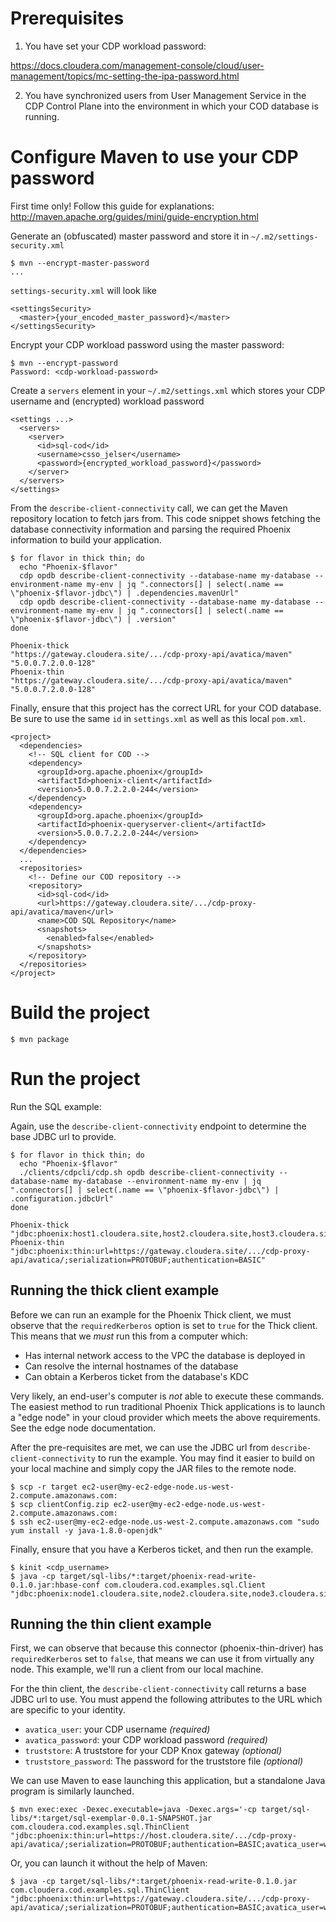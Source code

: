 # Prerequisites

1. You have set your CDP workload password:

https://docs.cloudera.com/management-console/cloud/user-management/topics/mc-setting-the-ipa-password.html

2. You have synchronized users from User Management Service in the CDP Control Plane into the environment
in which your COD database is running.

# Configure Maven to use your CDP password

First time only! Follow this guide for explanations: http://maven.apache.org/guides/mini/guide-encryption.html

Generate an (obfuscated) master password and store it in `~/.m2/settings-security.xml`
```
$ mvn --encrypt-master-password
...
```

`settings-security.xml` will look like
```
<settingsSecurity>
  <master>{your_encoded_master_password}</master>
</settingsSecurity>
```

Encrypt your CDP workload password using the master password:
```
$ mvn --encrypt-password
Password: <cdp-workload-password>
```

Create a `servers` element in your `~/.m2/settings.xml` which stores your CDP username and (encrypted) workload password
```
<settings ...>
  <servers>
    <server>
      <id>sql-cod</id>
      <username>csso_jelser</username>
      <password>{encrypted_workload_password}</password>
    </server>
  </servers>
</settings>
```

From the `describe-client-connectivity` call, we can get the Maven repository location to fetch jars from. This code snippet
shows fetching the database connectivity information and parsing the required Phoenix information to build your
application.
```
$ for flavor in thick thin; do
  echo "Phoenix-$flavor"
  cdp opdb describe-client-connectivity --database-name my-database --environment-name my-env | jq ".connectors[] | select(.name == \"phoenix-$flavor-jdbc\") | .dependencies.mavenUrl"
  cdp opdb describe-client-connectivity --database-name my-database --environment-name my-env | jq ".connectors[] | select(.name == \"phoenix-$flavor-jdbc\") | .version"
done
```

```
Phoenix-thick
"https://gateway.cloudera.site/.../cdp-proxy-api/avatica/maven"
"5.0.0.7.2.0.0-128"
Phoenix-thin
"https://gateway.cloudera.site/.../cdp-proxy-api/avatica/maven"
"5.0.0.7.2.0.0-128"
```

Finally, ensure that this project has the correct URL for your COD database. Be sure to use the same `id` in
`settings.xml` as well as this local `pom.xml`.
```
<project>
  <dependencies>
    <!-- SQL client for COD -->
    <dependency>
      <groupId>org.apache.phoenix</groupId>
      <artifactId>phoenix-client</artifactId>
      <version>5.0.0.7.2.2.0-244</version>
    </dependency>
    <dependency>
      <groupId>org.apache.phoenix</groupId>
      <artifactId>phoenix-queryserver-client</artifactId>
      <version>5.0.0.7.2.2.0-244</version>
    </dependency>
  </dependencies>
  ...
  <repositories>
    <!-- Define our COD repository -->
    <repository>
      <id>sql-cod</id>
      <url>https://gateway.cloudera.site/.../cdp-proxy-api/avatica/maven</url>
      <name>COD SQL Repository</name>
      <snapshots>
        <enabled>false</enabled>
      </snapshots>
    </repository>
  </repositories>
</project>
```

# Build the project

```
$ mvn package
```

# Run the project
Run the SQL example:

Again, use the `describe-client-connectivity` endpoint to determine the base JDBC url to provide.
```
$ for flavor in thick thin; do
  echo "Phoenix-$flavor"
  ./clients/cdpcli/cdp.sh opdb describe-client-connectivity --database-name my-database --environment-name my-env | jq ".connectors[] | select(.name == \"phoenix-$flavor-jdbc\") | .configuration.jdbcUrl"
done
```

```
Phoenix-thick
"jdbc:phoenix:host1.cloudera.site,host2.cloudera.site,host3.cloudera.site:2181:/hbase"
Phoenix-thin
"jdbc:phoenix:thin:url=https://gateway.cloudera.site/.../cdp-proxy-api/avatica/;serialization=PROTOBUF;authentication=BASIC"
```

## Running the thick client example

Before we can run an example for the Phoenix Thick client, we must observe that the `requiredKerberos` option is set to `true`
for the Thick client. This means that we *must* run this from a computer which:

* Has internal network access to the VPC the database is deployed in
* Can resolve the internal hostnames of the database
* Can obtain a Kerberos ticket from the database's KDC

Very likely, an end-user's computer is _not_ able to execute these commands. The easiest method to run traditional Phoenix Thick
applications is to launch a "edge node" in your cloud provider which meets the above requirements. See the edge node documentation.

After the pre-requisites are met, we can use the JDBC url from `describe-client-connectivity` to run the example. You may find it
easier to build on your local machine and simply copy the JAR files to the remote node.

```
$ scp -r target ec2-user@my-ec2-edge-node.us-west-2.compute.amazonaws.com:
$ scp clientConfig.zip ec2-user@my-ec2-edge-node.us-west-2.compute.amazonaws.com:
$ ssh ec2-user@my-ec2-edge-node.us-west-2.compute.amazonaws.com "sudo yum install -y java-1.8.0-openjdk"
```

Finally, ensure that you have a Kerberos ticket, and then run the example.
```
$ kinit <cdp_username>
$ java -cp target/sql-libs/*:target/phoenix-read-write-0.1.0.jar:hbase-conf com.cloudera.cod.examples.sql.Client "jdbc:phoenix:node1.cloudera.site,node2.cloudera.site,node3.cloudera.site:2181:/hbase"
```

## Running the thin client example

First, we can observe that because this connector (phoenix-thin-driver) has `requiredKerberos` set to `false`, that means
we can use it from virtually any node. This example, we'll run a client from our local machine.

For the thin client, the `describe-client-connectivity` call returns a base JDBC url to use. You must append the following attributes to the URL which are specific to your identity.

* `avatica_user`: your CDP username _(required)_
* `avatica_password`: your CDP workload password _(required)_
* `truststore`: A truststore for your CDP Knox gateway _(optional)_
* `truststore_password`: The password for the truststore file _(optional)_

We can use Maven to ease launching this application, but a standalone Java program is similarly launched.

```
$ mvn exec:exec -Dexec.executable=java -Dexec.args='-cp target/sql-libs/*:target/sql-exemplar-0.0.1-SNAPSHOT.jar com.cloudera.cod.examples.sql.ThinClient "jdbc:phoenix:thin:url=https://host.cloudera.site/.../cdp-proxy-api/avatica/;serialization=PROTOBUF;authentication=BASIC;avatica_user=workloadUsername;avatica_password=workloadPassword"'
```

Or, you can launch it without the help of Maven:

```
$ java -cp target/sql-libs/*:target/phoenix-read-write-0.1.0.jar com.cloudera.cod.examples.sql.ThinClient "jdbc:phoenix:thin:url=https://gateway.cloudera.site/.../cdp-proxy-api/avatica/;serialization=PROTOBUF;authentication=BASIC;avatica_user=workloadUsername;avatica_password=workloadPassword"
```
